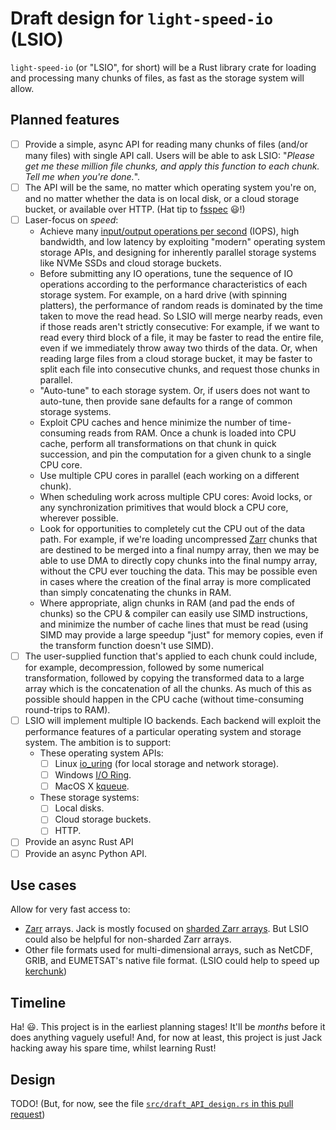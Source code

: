 # Draft design for `light-speed-io` (LSIO)

`light-speed-io` (or "LSIO", for short) will be a Rust library crate for loading and processing many chunks of files, as fast as the storage system will allow.

## Planned features

- [ ] Provide a simple, async API for reading many chunks of files (and/or many files) with single API call. Users will be able to ask LSIO: "_Please get me these million file chunks, and apply this function to each chunk. Tell me when you're done._".
- [ ] The API will be the same, no matter which operating system you're on, and no matter whether the data is on local disk, or a cloud storage bucket, or available over HTTP. (Hat tip to [fsspec](https://filesystem-spec.readthedocs.io/en/latest/) :smiley:!)
- [ ] Laser-focus on _speed_:
  - Achieve many [input/output operations per second](https://en.wikipedia.org/wiki/IOPS) (IOPS), high bandwidth, and low latency by exploiting "modern" operating system storage APIs, and designing for inherently parallel storage systems like NVMe SSDs and cloud storage buckets.
  - Before submitting any IO operations, tune the sequence of IO operations according to the performance characteristics of each storage system. For example, on a hard drive (with spinning platters), the performance of random reads is dominated by the time taken to move the read head. So LSIO will merge nearby reads, even if those reads aren't strictly consecutive: For example, if we want to read every third block of a file, it may be faster to read the entire file, even if we immediately throw away two thirds of the data. Or, when reading large files from a cloud storage bucket, it may be faster to split each file into consecutive chunks, and request those chunks in parallel.
  - "Auto-tune" to each storage system. Or, if users does not want to auto-tune, then provide sane defaults for a range of common storage systems.
  - Exploit CPU caches and hence minimize the number of time-consuming reads from RAM. Once a chunk is loaded into CPU cache, perform all transformations on that chunk in quick succession, and pin the computation for a given chunk to a single CPU core.
  - Use multiple CPU cores in parallel (each working on a different chunk).
  - When scheduling work across multiple CPU cores: Avoid locks, or any synchronization primitives that would block a CPU core, wherever possible.
  - Look for opportunities to completely cut the CPU out of the data path. For example, if we're loading uncompressed [Zarr](https://zarr.dev/) chunks that are destined to be merged into a final numpy array, then we may be able to use DMA to directly copy chunks into the final numpy array, without the CPU ever touching the data. This may be possible even in cases where the creation of the final array is more complicated than simply concatenating the chunks in RAM.
  - Where appropriate, align chunks in RAM (and pad the ends of chunks) so the CPU & compiler can easily use SIMD instructions, and minimize the number of cache lines that must be read (using SIMD may provide a large speedup "just" for memory copies, even if the transform function doesn't use SIMD).
- [ ] The user-supplied function that's applied to each chunk could include, for example, decompression, followed by some numerical transformation, followed by copying the transformed data to a large array which is the concatenation of all the chunks. As much of this as possible should happen in the CPU cache (without time-consuming round-trips to RAM).
- [ ] LSIO will implement multiple IO backends. Each backend will exploit the performance features of a particular operating system and storage system. The ambition is to support:
    - These operating system APIs:
        - [ ] Linux [io_uring](https://en.wikipedia.org/wiki/Io_uring) (for local storage and network storage).
        - [ ] Windows [I/O Ring](https://windows-internals.com/i-o-rings-when-one-i-o-operation-is-not-enough/).
        - [ ] MacOS X [kqueue](https://en.wikipedia.org/wiki/Kqueue).
    - These storage systems:
        - [ ] Local disks.
        - [ ] Cloud storage buckets.
        - [ ] HTTP.
- [ ] Provide an async Rust API
- [ ] Provide an async Python API.

## Use cases

Allow for very fast access to:
* [Zarr](https://zarr.dev/) arrays. Jack is mostly focused on [sharded Zarr arrays](https://zarr.dev/zeps/accepted/ZEP0002.html). But LSIO could also be helpful for non-sharded Zarr arrays.
* Other file formats used for multi-dimensional arrays, such as NetCDF, GRIB, and EUMETSAT's native file format. (LSIO could help to speed up [kerchunk](https://fsspec.github.io/kerchunk/))

## Timeline

Ha! :smiley:. This project is in the earliest planning stages! It'll be _months_ before it does anything vaguely useful! And, for now at least, this project is just Jack hacking away his spare time, whilst learning Rust!

## Design

TODO! (But, for now, see the file [`src/draft_API_design.rs` in this pull request](https://github.com/JackKelly/light-speed-io/blob/draft-API-design/src/draft_API_design.rs))